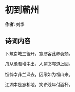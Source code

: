 # 初到蕲州

**作者**: 刘挚

## 诗词内容

卜筑南城三径开，寛恩容此养衰颓。

舟从灔滪堆中出，人是邯郸道上回。

憔悴幸非兰泽去，因缘如为祖山来。

江湖本是忘机地，笑许残年付酒杯。

